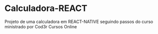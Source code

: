 # Calculadora-REACT
Projeto de uma calculadora em REACT-NATIVE seguindo passos do curso ministrado por Cod3r Cursos Online
